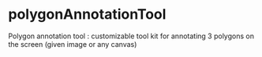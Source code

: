 # polygonAnnotationTool
Polygon annotation tool : customizable tool kit for annotating   3 polygons on the screen (given image or any canvas)
